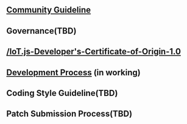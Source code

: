 ## [Community Guideline](https://github.com/Samsung/IoT.js/wiki/Community-Guidelines)
## Governance(TBD)
## [/IoT.js-Developer's-Certificate-of-Origin-1.0](https://github.com/Samsung/IoT.js/wiki/IoT.js-Developer's-Certificate-of-Origin-1.0)
## [Development Process](https://github.com/Samsung/IoT.js/wiki/Development-Process) (in working)
## Coding Style Guideline(TBD)
## Patch Submission Process(TBD)
